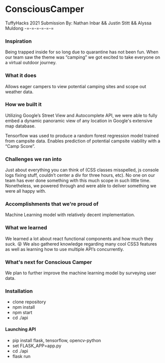 # ConsciousCamper
 TuffyHacks 2021 Submission
 By: Nathan Inbar && Justin Stitt && Alyssa Muldong
-=-=-=-=-=-=
### Inspiration
Being trapped inside for so long due to quarantine has not been fun. When our team saw the theme was “camping” we got excited to take everyone on a virtual outdoor journey.

### What it does
Allows eager campers to view potential camping sites and scope out weather data.

### How we built it
Utilizing Google’s Street View and Autocomplete API, we were able to fully embed a dynamic panoramic view of any location in Google's extensive map database.

Tensorflow was used to produce a random forest regression model trained from campsite data. Enables prediction of potential campsite viability with a “Camp Score”.

### Challenges we ran into
Just about everything you can think of (CSS classes misspelled, js console logs fixing stuff, couldn’t center a div for three hours, etc). No one on our team has ever done something with this much scope in such little time. Nonetheless, we powered through and were able to deliver something we were all happy with.

### Accomplishments that we're proud of
Machine Learning model with relatively decent implementation.

### What we learned
We learned a lot about react functional components and how much they suck. 😝
We also gathered knowledge regarding many cool CSS3 features as well as learning how to use multiple API’s concurrently.

### What's next for Conscious Camper
We plan to further improve the machine learning model by surveying user data.

### Installation
* clone repository
* npm install
* npm start
* cd ./api
#### Launching API
* pip install flask, tensorflow, opencv-python
* set FLASK_APP=app.py
* cd ./api
* flask run
